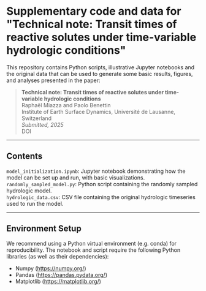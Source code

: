 # Supplementary code and data for "Technical note: Transit times of reactive solutes under time-variable hydrologic conditions"

This repository contains Python scripts, illustrative Jupyter notebooks and the original data that can be used to generate some basic results, figures, and analyses presented in the paper:

> **Technical note: Transit times of reactive solutes under time-variable hydrologic conditions**  
> Raphaël Miazza and Paolo Benettin  
> Institute of Earth Surface Dynamics, Université de Lausanne, Switzerland  
> _Submitted, 2025_  
> DOI

---

## Contents

`model_initialization.ipynb`: Jupyter notebook demonstrating how the model can be set up and run, with basic visualizations.  
`randomly_sampled_model.py`: Python script containing the randomly sampled hydrologic model.  
`hydrologic_data.csv`: CSV file containing the original hydrologic timeseries used to run the model.

---

## Environment Setup

We recommend using a Python virtual environment (e.g. conda) for reproducibility. The notebook and script require the following Python libraries (as well as their dependencies):
- Numpy (https://numpy.org/)
- Pandas (https://pandas.pydata.org/)
- Matplotlib (https://matplotlib.org/)
